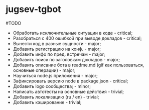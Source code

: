 # jugsev-tgbot

#TODO
- Обработать исключительные ситуации в коде - critical;
- Разобраться с 400 ошибкой при выводе докладов - critical;
- Вынести код в разные сущности - major;
- Добавить регистрацию на конф. - major;
- Добавить инфо по пред. встречам - major;
- Добавить поиск по заголовкам докладов - major;
- Добавить описание бота в readme.md (gif как пользоваться, основные операции) - major;
- Научиться node.js приложения - major;
- Зафиксировать версию node в package.json - critical;
- Добавить logo сообщества; - minor;
- Написать автотесты на основные действия - trivial;
- Добавить локализацию (ru / en) - trivial;
- Добавить кэширование - trivial;
